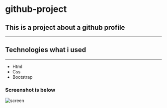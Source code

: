 # github-project
## This is a project about a github profile
---
## Technologies what i used
---
- Html
- Css
- Bootstrap

### Screenshot is below
![screen](https://github.com/user-attachments/assets/4ef2fc8f-568b-48d1-a1da-a5a10ab979e2)

